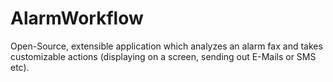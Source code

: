 AlarmWorkflow
=============

Open-Source, extensible application which analyzes an alarm fax and takes customizable actions (displaying on a screen, sending out E-Mails or SMS etc).